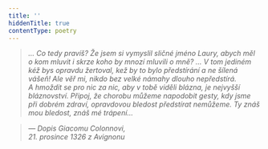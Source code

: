 ```yaml
---
title: ''
hiddenTitle: true
contentType: poetry
---
```


<section>

> 

> 

> 

> _… Co tedy pravíš? Že jsem si vymyslil sličné jméno Laury, abych měl o kom mluvit i skrze koho by mnozí mluvili o mně? … V tom jediném kéž bys opravdu žertoval, kež by to bylo předstírání a ne šílená vášeň! Ale věř mi, nikdo bez velké námahy dlouho nepředstírá. A hmoždit se pro nic za nic, aby v tobě viděli blázna, je nejvyšší bláznovství. Připoj, že chorobu můžeme napodobit gesty, kdy jsme při dobrém zdraví, opravdovou bledost předstírat nemůžeme. Ty znáš mou bledost, znáš mé trápení…_

> __— Dopis Giacomu Colonnovi,  
> 21\. prosince_ _1326 z Avignonu__

</section>
